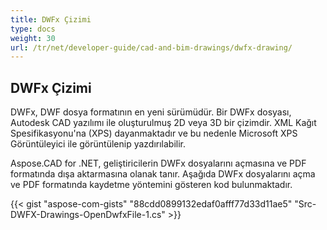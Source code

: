 ```yaml
---
title: DWFx Çizimi
type: docs
weight: 30
url: /tr/net/developer-guide/cad-and-bim-drawings/dwfx-drawing/
---
```


## **DWFx Çizimi**
DWFx, DWF dosya formatının en yeni sürümüdür. Bir DWFx dosyası, Autodesk CAD yazılımı ile oluşturulmuş 2D veya 3D bir çizimdir. XML Kağıt Spesifikasyonu'na (XPS) dayanmaktadır ve bu nedenle Microsoft XPS Görüntüleyici ile görüntülenip yazdırılabilir.

Aspose.CAD for .NET, geliştiricilerin DWFx dosyalarını açmasına ve PDF formatında dışa aktarmasına olanak tanır. Aşağıda DWFx dosyalarını açma ve PDF formatında kaydetme yöntemini gösteren kod bulunmaktadır.

{{< gist "aspose-com-gists" "88cdd0899132edaf0afff77d33d11ae5" "Src-DWFX-Drawings-OpenDwfxFile-1.cs" >}}
